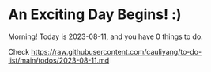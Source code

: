 # An Exciting Day Begins! :)

Morning! Today is 2023-08-11, and you have 0 things to do.

Check https://raw.githubusercontent.com/cauliyang/to-do-list/main/todos/2023-08-11.md